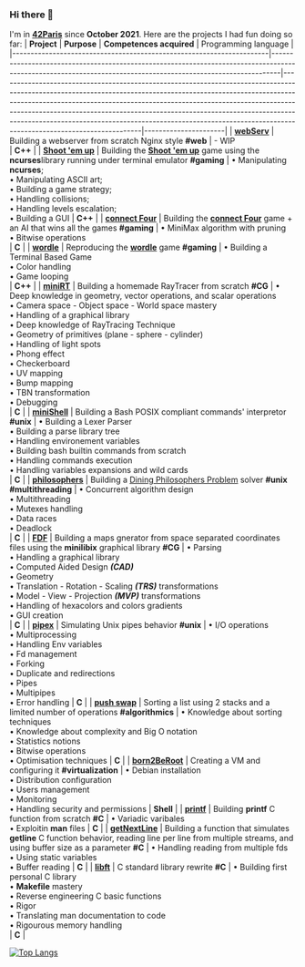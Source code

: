 ### Hi there 👋

I'm in **[42Paris](https://42.fr/en/homepage/)** since **October 2021**.
Here are the projects I had fun doing so far:
| **Project**                                                          | **Purpose**                                                                                                                                                  | **Competences acquired**                                                                                                                                                                                                                                                                                                                                                                                                                    | Programming language |
|----------------------------------------------------------------------|--------------------------------------------------------------------------------------------------------------------------------------------------------------|---------------------------------------------------------------------------------------------------------------------------------------------------------------------------------------------------------------------------------------------------------------------------------------------------------------------------------------------------------------------------------------------------------------------------------------------|----------------------|
| **[webServ](https://github.com/OUAFABULOUS/webserv_42)**             | Building a webserver from scratch Nginx style **#web**                                                                                                       | - WIP <br>                                                                                                                                                                                                                                                                                                                                                                                                                                  | **C++**              |
| **[Shoot 'em up](https://github.com/OUAFABULOUS/rush_ft_shmup_42)**  | Building the **[Shoot 'em up](https://en.wikipedia.org/wiki/Shoot_%27em_up)** game using the **ncurses**library running under terminal emulator **#gaming**  | • Manipulating **ncurses**; <br>  • Manipulating ASCII art; <br> • Building a game strategy; <br> • Handling collisions; <br> • Handling levels escalation; <br> • Building a GUI                                                                                                                                                                                                                                                           | **C++**              |
| **[connect Four](https://github.com/OUAFABULOUS/rush_connect_4_42)** | Building the **[connect Four](https://en.wikipedia.org/wiki/Connect_Four)** game + an AI that wins all the games **#gaming**                                 | • MiniMax algorithm with pruning <br> • Bitwise operations <br>                                                                                                                                                                                                                                                                                                                                                                             | **C**                |
| **[wordle](https://github.com/OUAFABULOUS/rush_wordle_42)**          | Reproducing the **[wordle](https://www.nytimes.com/games/wordle/index.html)** game **#gaming**                                                               | • Building a Terminal Based Game <br> • Color handling <br> • Game looping <br>                                                                                                                                                                                                                                                                                                                                                             | **C++**              |
| **[miniRT](https://github.com/OUAFABULOUS/miniRT_42)**               | Building a homemade RayTracer from scratch **#CG**                                                                                                           | • Deep knowledge in geometry, vector operations, and scalar operations <br> • Camera space - Object space - World space mastery <br> • Handling of a graphical library <br> • Deep knowledge of RayTracing Technique <br> • Geometry of primitives (plane - sphere - cylinder) <br> • Handling of light spots <br> • Phong effect <br> • Checkerboard <br> • UV mapping <br> • Bump mapping <br> • TBN transformation <br> • Debugging <br> | **C**                |
| **[miniShell](https://github.com/OUAFABULOUS/minishell_42)**         | Building a Bash POSIX compliant commands' interpretor **#unix**                                                                                              | • Building a Lexer Parser <br> • Building a parse library tree <br> • Handling environement variables <br> • Building bash builtin commands from scratch <br> • Handling commands execution <br> • Handling variables expansions and wild cards <br>                                                                                                                                                                                        | **C**                |
| **[philosophers](https://github.com/OUAFABULOUS/philosophers_42)**   | Building a [Dining Philosophers Problem](https://en.wikipedia.org/wiki/Dining_philosophers_problem) solver **#unix** **#multithreading**                     | • Concurrent algorithm design <br> • Multithreading <br> • Mutexes handling <br> • Data races <br> • Deadlock <br>                                                                                                                                                                                                                                                                                                                          | **C**                |
| **[FDF](https://github.com/OUAFABULOUS/fdf_42-submitted-version-)**  | Building a maps gnerator from space separated coordinates files using the **minilibix** graphical library   **#CG**                                          | • Parsing <br> • Handling a graphical library <br>  • Computed Aided Design ***(CAD)*** <br> • Geometry <br> • Translation - Rotation - Scaling ***(TRS)*** transformations <br> • Model - View - Projection ***(MVP)*** transformations <br> • Handling of hexacolors and colors gradients <br> • GUI creation <br>                                                                                                                        | **C**                |
| **[pipex](https://github.com/OUAFABULOUS/pipex_42)**                 | Simulating Unix pipes behavior **#unix**                                                                                                                     | • I/O operations <br> • Multiprocessing <br> • Handling Env variables <br> • Fd management <br> • Forking <br> • Duplicate and redirections <br> • Pipes <br> • Multipipes <br> • Error handling                                                                                                                                                                                                                                            | **C**                |
| **[push swap](https://github.com/OUAFABULOUS/push_swap_42)**         | Sorting a list using 2 stacks and a limited number of operations **#algorithmics**                                                                           | • Knowledge about sorting techniques <br> • Knowledge about complexity and Big O notation <br> • Statistics notions <br> • Bitwise operations <br> • Optimisation techniques                                                                                                                                                                                                                                                                | **C**                |
| **[born2BeRoot](https://github.com/OUAFABULOUS/born2BeRoot)**        | Creating a VM and configuring it **#virtualization**                                                                                                         | • Debian installation <br> • Distribution configuration <br> • Users management <br> • Monitoring <br> • Handling security and permissions                                                                                                                                                                                                                                                                                                  | **Shell**            |
| **[printf](https://github.com/OUAFABULOUS/ft_printf_42)**            | Building **printf** C function from scratch **#C**                                                                                                           | • Variadic varibales <br> • Exploitin **man** files                                                                                                                                                                                                                                                                                                                                                                                         | **C**                |
| **[getNextLine](https://github.com/OUAFABULOUS/GetNextLine_42)**     | Building a function that simulates **getline** C function behavior, reading line per line from multiple streams, and using buffer size as a parameter **#C** | • Handling reading from multiple fds <br> • Using static variables <br> • Buffer reading                                                                                                                                                                                                                                                                                                                                                    | **C**                |
| **[libft](https://github.com/OUAFABULOUS/Libft_42)**                 | C standard library rewrite **#C**                                                                                                                            | • Building first personal C library <br> • **Makefile** mastery <br> • Reverse engineering C basic functions <br> • Rigor <br> • Translating man documentation to code <br> • Rigourous memory handling <br>                                                                                                                                                                                                                                | **C**                |

[![Top Langs](https://github-readme-stats.vercel.app/api/top-langs/?username=OUAFABULOUS&layout=compact&theme=dark)](https://github.com/anuraghazra/github-readme-stats)
